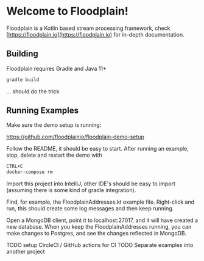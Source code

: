 # Welcome to Floodplain!

Floodplain is a Kotlin based stream processing framework, check [https://floodplain.io](https://floodplain.io) for in-depth documentation.

## Building

Floodplain requires Gradle and Java 11+

```bash
gradle build
```

... should do the trick

## Running Examples

Make sure the demo setup is running:

https://github.com/floodplainio/floodplain-demo-setup

Follow the README, it should be easy to start.
After running an example, stop, delete and restart the demo with

```bash
CTRL+C
docker-compose rm
```

Import this project into IntelliJ, other IDE's should be easy to import (assuming there is some kind of gradle integration).

Find, for example, the FloodplainAddresses.kt example file.
Right-click and run, this should create some log messages and then keep running.

Open a MongoDB client, point it to localhost:27017, and it will have created a new database. When you keep the FloodplainAddresses running, you can make changes to Postgres, and see the changes reflected in MongoDB.

TODO setup CircleCI / GitHub actions for CI
TODO Separate examples into another project

